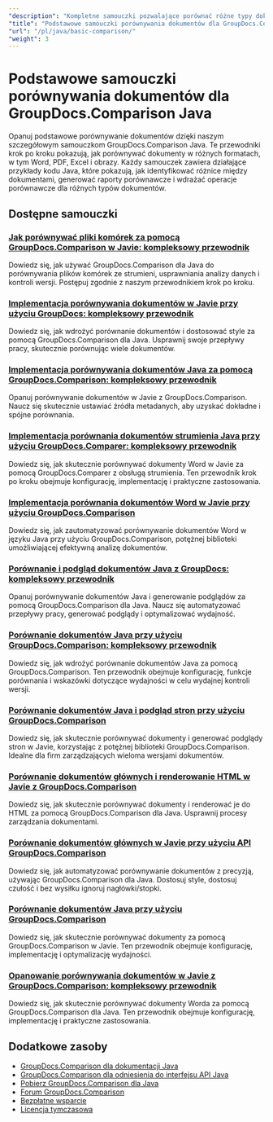 ```yaml
---
"description": "Kompletne samouczki pozwalające porównać różne typy dokumentów, takie jak Word, PDF, Excel, obrazy i inne, przy użyciu GroupDocs.Comparison dla Java."
"title": "Podstawowe samouczki porównywania dokumentów dla GroupDocs.Comparison Java"
"url": "/pl/java/basic-comparison/"
"weight": 3
---
```


# Podstawowe samouczki porównywania dokumentów dla GroupDocs.Comparison Java

Opanuj podstawowe porównywanie dokumentów dzięki naszym szczegółowym samouczkom GroupDocs.Comparison Java. Te przewodniki krok po kroku pokazują, jak porównywać dokumenty w różnych formatach, w tym Word, PDF, Excel i obrazy. Każdy samouczek zawiera działające przykłady kodu Java, które pokazują, jak identyfikować różnice między dokumentami, generować raporty porównawcze i wdrażać operacje porównawcze dla różnych typów dokumentów.

## Dostępne samouczki

### [Jak porównywać pliki komórek za pomocą GroupDocs.Comparison w Javie: kompleksowy przewodnik](./compare-cell-files-groupdocs-java-streams/)
Dowiedz się, jak używać GroupDocs.Comparison dla Java do porównywania plików komórek ze strumieni, usprawniania analizy danych i kontroli wersji. Postępuj zgodnie z naszym przewodnikiem krok po kroku.

### [Implementacja porównywania dokumentów w Javie przy użyciu GroupDocs: kompleksowy przewodnik](./java-document-comparison-groupdocs-tutorial/)
Dowiedz się, jak wdrożyć porównanie dokumentów i dostosować style za pomocą GroupDocs.Comparison dla Java. Usprawnij swoje przepływy pracy, skutecznie porównując wiele dokumentów.

### [Implementacja porównywania dokumentów Java za pomocą GroupDocs.Comparison: kompleksowy przewodnik](./java-document-comparison-groupdocs-metadata-source/)
Opanuj porównywanie dokumentów w Javie z GroupDocs.Comparison. Naucz się skutecznie ustawiać źródła metadanych, aby uzyskać dokładne i spójne porównania.

### [Implementacja porównania dokumentów strumienia Java przy użyciu GroupDocs.Comparer: kompleksowy przewodnik](./java-stream-document-comparison-groupdocs/)
Dowiedz się, jak skutecznie porównywać dokumenty Word w Javie za pomocą GroupDocs.Comparer z obsługą strumienia. Ten przewodnik krok po kroku obejmuje konfigurację, implementację i praktyczne zastosowania.

### [Implementacja porównania dokumentów Word w Javie przy użyciu GroupDocs.Comparison](./word-document-comparison-groupdocs-java/)
Dowiedz się, jak zautomatyzować porównywanie dokumentów Word w języku Java przy użyciu GroupDocs.Comparison, potężnej biblioteki umożliwiającej efektywną analizę dokumentów.

### [Porównanie i podgląd dokumentów Java z GroupDocs: kompleksowy przewodnik](./master-java-document-comparison-preview-groupdocs/)
Opanuj porównywanie dokumentów Java i generowanie podglądów za pomocą GroupDocs.Comparison dla Java. Naucz się automatyzować przepływy pracy, generować podglądy i optymalizować wydajność.

### [Porównanie dokumentów Java przy użyciu GroupDocs.Comparison: kompleksowy przewodnik](./java-document-comparison-groupdocs-comparison/)
Dowiedz się, jak wdrożyć porównanie dokumentów Java za pomocą GroupDocs.Comparison. Ten przewodnik obejmuje konfigurację, funkcje porównania i wskazówki dotyczące wydajności w celu wydajnej kontroli wersji.

### [Porównanie dokumentów Java i podgląd stron przy użyciu GroupDocs.Comparison](./java-groupdocs-comparison-document-management/)
Dowiedz się, jak skutecznie porównywać dokumenty i generować podglądy stron w Javie, korzystając z potężnej biblioteki GroupDocs.Comparison. Idealne dla firm zarządzających wieloma wersjami dokumentów.

### [Porównanie dokumentów głównych i renderowanie HTML w Javie z GroupDocs.Comparison](./master-groupdocs-comparison-java-document-html-rendering/)
Dowiedz się, jak skutecznie porównywać dokumenty i renderować je do HTML za pomocą GroupDocs.Comparison dla Java. Usprawnij procesy zarządzania dokumentami.

### [Porównanie dokumentów głównych w Javie przy użyciu API GroupDocs.Comparison](./mastering-document-comparison-java-groupdocs/)
Dowiedz się, jak automatyzować porównywanie dokumentów z precyzją, używając GroupDocs.Comparison dla Java. Dostosuj style, dostosuj czułość i bez wysiłku ignoruj nagłówki/stopki.

### [Porównanie dokumentów Java przy użyciu GroupDocs.Comparison](./java-groupdocs-comparison-document-management-guide/)
Dowiedz się, jak skutecznie porównywać dokumenty za pomocą GroupDocs.Comparison w Javie. Ten przewodnik obejmuje konfigurację, implementację i optymalizację wydajności.

### [Opanowanie porównywania dokumentów w Javie z GroupDocs.Comparison: kompleksowy przewodnik](./document-comparison-groupdocs-java/)
Dowiedz się, jak skutecznie porównywać dokumenty Worda za pomocą GroupDocs.Comparison dla Java. Ten przewodnik obejmuje konfigurację, implementację i praktyczne zastosowania.

## Dodatkowe zasoby

- [GroupDocs.Comparison dla dokumentacji Java](https://docs.groupdocs.com/comparison/java/)
- [GroupDocs.Comparison dla odniesienia do interfejsu API Java](https://reference.groupdocs.com/comparison/java/)
- [Pobierz GroupDocs.Comparison dla Java](https://releases.groupdocs.com/comparison/java/)
- [Forum GroupDocs.Comparison](https://forum.groupdocs.com/c/comparison)
- [Bezpłatne wsparcie](https://forum.groupdocs.com/)
- [Licencja tymczasowa](https://purchase.groupdocs.com/temporary-license/)